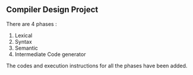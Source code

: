 ## Compiler Design Project 

There are 4 phases :
1. Lexical
2. Syntax
3. Semantic
4. Intermediate Code generator

The codes and execution instructions for all the phases have been added.
